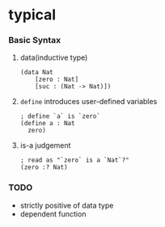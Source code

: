 # typical

### Basic Syntax

1. data(inductive type)

    ```racket
    (data Nat
        [zero : Nat]
        [suc : (Nat -> Nat)])
    ```

2. `define` introduces user-defined variables

    ```racket
    ; define `a` is `zero`
    (define a : Nat
      zero)
    ```

3. is-a judgement

    ```racket
    ; read as "`zero` is a `Nat`?"
    (zero :? Nat)
    ```

### TODO

- strictly positive of data type
- dependent function

